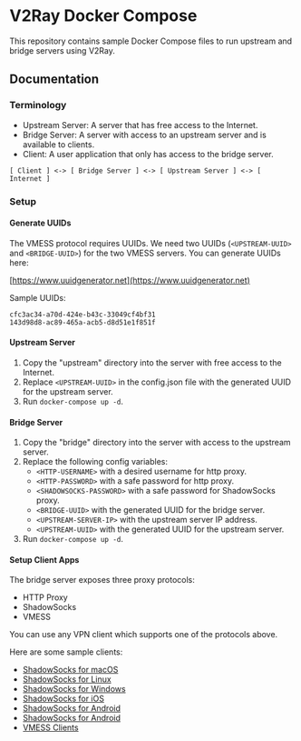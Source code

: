 # V2Ray Docker Compose

This repository contains sample Docker Compose files to run upstream and bridge servers using V2Ray.

## Documentation

### Terminology

* Upstream Server: A server that has free access to the Internet.
* Bridge Server: A server with access to an upstream server and is available to clients.
* Client: A user application that only has access to the bridge server.

```
[ Client ] <-> [ Bridge Server ] <-> [ Upstream Server ] <-> [ Internet ]
```

### Setup

#### Generate UUIDs

The VMESS protocol requires UUIDs.
We need two UUIDs (`<UPSTREAM-UUID>` and `<BRIDGE-UUID>`) for the two VMESS servers.
You can generate UUIDs here:

[https://www.uuidgenerator.net](https://www.uuidgenerator.net)

Sample UUIDs:

```
cfc3ac34-a70d-424e-b43c-33049cf4bf31
143d98d8-ac89-465a-acb5-d8d51e1f851f
```

#### Upstream Server

1. Copy the "upstream" directory into the server with free access to the Internet.
2. Replace `<UPSTREAM-UUID>` in the config.json file with the generated UUID for the upstream server.
3. Run `docker-compose up -d`. 

#### Bridge Server

1. Copy the "bridge" directory into the server with access to the upstream server.
2. Replace the following config variables:
    * `<HTTP-USERNAME>` with a desired username for http proxy.
    * `<HTTP-PASSWORD>` with a safe password for http proxy.
    * `<SHADOWSOCKS-PASSWORD>` with a safe password for ShadowSocks proxy.
    * `<BRIDGE-UUID>` with the generated UUID for the bridge server.
    * `<UPSTREAM-SERVER-IP>` with the upstream server IP address.
    * `<UPSTREAM-UUID>` with the generated UUID for the upstream server.
3. Run `docker-compose up -d`. 

#### Setup Client Apps

The bridge server exposes three proxy protocols:
* HTTP Proxy
* ShadowSocks
* VMESS

You can use any VPN client which supports one of the protocols above.

Here are some sample clients:
* [ShadowSocks for macOS](https://github.com/shadowsocks/ShadowsocksX-NG/releases)
* [ShadowSocks for Linux](https://github.com/shadowsocks/shadowsocks-libev)
* [ShadowSocks for Windows](https://github.com/shadowsocks/shadowsocks-windows/releases)
* [ShadowSocks for iOS](https://apps.apple.com/us/app/potatso-lite/id1239860606)
* [ShadowSocks for Android](https://github.com/shadowsocks/shadowsocks-android/releases)
* [ShadowSocks for Android](https://github.com/shadowsocks/shadowsocks-android/releases)
* [VMESS Clients](https://www.v2ray.com/en/awesome/tools.html)
